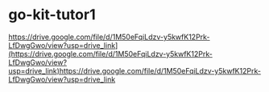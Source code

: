 # go-kit-tutor1

https://drive.google.com/file/d/1M50eFqiLdzv-y5kwfK12Prk-LfDwgGwo/view?usp=drive_link](https://drive.google.com/file/d/1M50eFqiLdzv-y5kwfK12Prk-LfDwgGwo/view?usp=drive_link)https://drive.google.com/file/d/1M50eFqiLdzv-y5kwfK12Prk-LfDwgGwo/view?usp=drive_link

